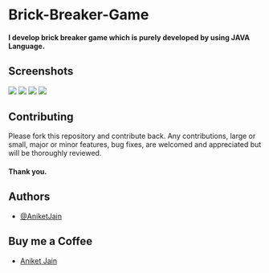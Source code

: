 # Brick-Breaker-Game
#### I develop brick breaker game which is purely developed by using JAVA Language.

## Screenshots

<p float="left">
	<img src="https://github.com/dev-aniketj/RoastyToasty/blob/master/SS/SS_1.png"/>
	<img src="https://github.com/dev-aniketj/RoastyToasty/blob/master/SS/SS_2.png"/>
	<img src="https://github.com/dev-aniketj/RoastyToasty/blob/master/SS/SS_3.png"/>
	<img src="https://github.com/dev-aniketj/RoastyToasty/blob/master/SS/SS_4.png"/>
</p>

## Contributing

Please fork this repository and contribute back. Any contributions, large or small, major or minor features, bug fixes, are welcomed and appreciated but will be thoroughly reviewed.
#### Thank you.

## Authors

- [@AniketJain](https://github.com/dev-aniketj/)

## Buy me a Coffee

- [Aniket Jain](https://www.buymeacoffee.com/aniketjain/)


